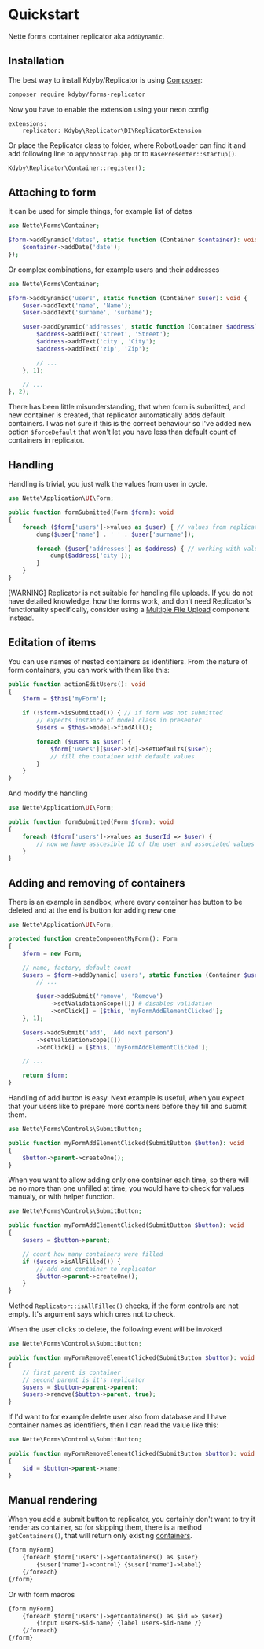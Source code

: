 Quickstart
==========

Nette forms container replicator aka `addDynamic`.



Installation
------------

The best way to install Kdyby/Replicator is using  [Composer](http://getcomposer.org/):

```bash
composer require kdyby/forms-replicator
```

Now you have to enable the extension using your neon config

```neon
extensions:
	replicator: Kdyby\Replicator\DI\ReplicatorExtension
```

Or place the Replicator class to folder, where RobotLoader can find it and add following line to `app/boostrap.php` or to `BasePresenter::startup()`.

```php
Kdyby\Replicator\Container::register();
```


Attaching to form
-----------------

It can be used for simple things, for example list of dates

```php
use Nette\Forms\Container;

$form->addDynamic('dates', static function (Container $container): void {
	$container->addDate('date');
});
```

Or complex combinations, for example users and their addresses

```php
use Nette\Forms\Container;

$form->addDynamic('users', static function (Container $user): void {
	$user->addText('name', 'Name');
	$user->addText('surname', 'surbame');

	$user->addDynamic('addresses', static function (Container $address): void {
		$address->addText('street', 'Street');
		$address->addText('city', 'City');
		$address->addText('zip', 'Zip');

		// ...
	}, 1);

	// ...
}, 2);
```

There has been little misunderstanding, that when form is submitted, and new container is created, that replicator automatically adds default containers. I was not sure if this is the correct behaviour so I've added new option `$forceDefault` that won't let you have less than default count of containers in replicator.


Handling
--------

Handling is trivial, you just walk the values from user in cycle.

```php
use Nette\Application\UI\Form;

public function formSubmitted(Form $form): void
{
	foreach ($form['users']->values as $user) { // values from replicator
		dump($user['name'] . ' ' . $user['surname']);

		foreach ($user['addresses'] as $address) { // working with values from container
			dump($address['city']);
		}
	}
}
```

[WARNING]
Replicator is not suitable for handling file uploads. If you do not have detailed knowledge, how the forms work, and don't need Replicator's functionality specifically, consider using a [Multiple File Upload](https://componette.com/jkuchar/multiplefileupload/) component instead.


Editation of items
------------------

You can use names of nested containers as identifiers. From the nature of form containers, you can work with them like this:

```php
public function actionEditUsers(): void
{
	$form = $this['myForm'];

	if (!$form->isSubmitted()) { // if form was not submitted
		// expects instance of model class in presenter
		$users = $this->model->findAll();

		foreach ($users as $user) {
			$form['users'][$user->id]->setDefaults($user);
			// fill the container with default values
		}
	}
}
```

And modify the handling

```php
use Nette\Application\UI\Form;

public function formSubmitted(Form $form): void
{
	foreach ($form['users']->values as $userId => $user) {
		// now we have asscesible ID of the user and associated values from the container
	}
}
```


Adding and removing of containers
---------------------------------

There is an example in sandbox, where every container has button to be deleted and at the end is button for adding new one

```php
use Nette\Application\UI\Form;

protected function createComponentMyForm(): Form
{
	$form = new Form;

	// name, factory, default count
	$users = $form->addDynamic('users', static function (Container $user) use ($removeEvent): void {
		// ...

		$user->addSubmit('remove', 'Remove')
			->setValidationScope([]) # disables validation
			->onClick[] = [$this, 'myFormAddElementClicked'];
	}, 1);

	$users->addSubmit('add', 'Add next person')
		->setValidationScope([])
		->onClick[] = [$this, 'myFormAddElementClicked'];

	// ...

	return $form;
}
```

Handling of add button is easy. Next example is useful, when you expect that your users like to prepare more containers before they fill and submit them.

```php
use Nette\Forms\Controls\SubmitButton;

public function myFormAddElementClicked(SubmitButton $button): void
{
	$button->parent->createOne();
}
```

When you want to allow adding only one container each time, so there will be no more than one unfilled at time, you would have to check for values manualy, or with helper function.

```php
use Nette\Forms\Controls\SubmitButton;

public function myFormAddElementClicked(SubmitButton $button): void
{
	$users = $button->parent;

	// count how many containers were filled
	if ($users->isAllFilled()) {
		// add one container to replicator
		$button->parent->createOne();
	}
}
```

Method `Replicator::isAllFilled()` checks, if the form controls are not empty. It's argument says which ones not to check.

When the user clicks to delete, the following event will be invoked

```php
use Nette\Forms\Controls\SubmitButton;

public function myFormRemoveElementClicked(SubmitButton $button): void
{
	// first parent is container
	// second parent is it's replicator
	$users = $button->parent->parent;
	$users->remove($button->parent, true);
}
```

If I'd want to for example delete user also from database and I have container names as identifiers, then I can read the value like this:

```php
use Nette\Forms\Controls\SubmitButton;

public function myFormRemoveElementClicked(SubmitButton $button): void
{
	$id = $button->parent->name;
}
```


Manual rendering
----------------

When you add a submit button to replicator, you certainly don't want to try it render as container, so for skipping them, there is a method `getContainers()`, that will return only existing [containers](doc:/en/forms#toc-addcontainer).

```html
{form myForm}
	{foreach $form['users']->getContainers() as $user}
		{$user['name']->control} {$user['name']->label}
	{/foreach}
{/form}
```

Or with form macros

```html
{form myForm}
	{foreach $form['users']->getContainers() as $id => $user}
		{input users-$id-name} {label users-$id-name /}
	{/foreach}
{/form}
```
